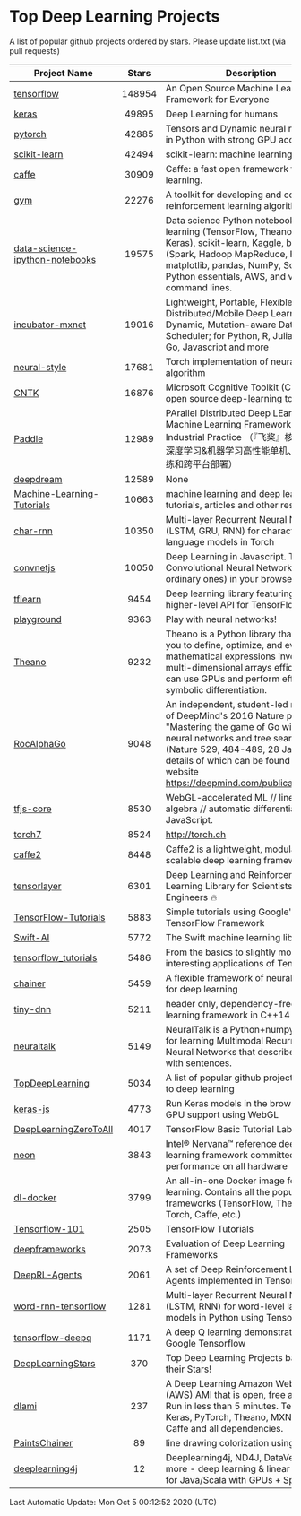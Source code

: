 # Top Deep Learning Projects
A list of popular github projects ordered by stars.
Please update list.txt (via pull requests)

|Project Name| Stars | Description |
| ---------- |:-----:| ----------- |
| [tensorflow](https://github.com/tensorflow/tensorflow) | 148954 | An Open Source Machine Learning Framework for Everyone |
| [keras](https://github.com/keras-team/keras) | 49895 | Deep Learning for humans |
| [pytorch](https://github.com/pytorch/pytorch) | 42885 | Tensors and Dynamic neural networks in Python with strong GPU acceleration |
| [scikit-learn](https://github.com/scikit-learn/scikit-learn) | 42494 | scikit-learn: machine learning in Python |
| [caffe](https://github.com/BVLC/caffe) | 30909 | Caffe: a fast open framework for deep learning. |
| [gym](https://github.com/openai/gym) | 22276 | A toolkit for developing and comparing reinforcement learning algorithms. |
| [data-science-ipython-notebooks](https://github.com/donnemartin/data-science-ipython-notebooks) | 19575 | Data science Python notebooks: Deep learning (TensorFlow, Theano, Caffe, Keras), scikit-learn, Kaggle, big data (Spark, Hadoop MapReduce, HDFS), matplotlib, pandas, NumPy, SciPy, Python essentials, AWS, and various command lines. |
| [incubator-mxnet](https://github.com/apache/incubator-mxnet) | 19016 | Lightweight, Portable, Flexible Distributed/Mobile Deep Learning with Dynamic, Mutation-aware Dataflow Dep Scheduler; for Python, R, Julia, Scala, Go, Javascript and more |
| [neural-style](https://github.com/jcjohnson/neural-style) | 17681 | Torch implementation of neural style algorithm |
| [CNTK](https://github.com/microsoft/CNTK) | 16876 | Microsoft Cognitive Toolkit (CNTK), an open source deep-learning toolkit |
| [Paddle](https://github.com/PaddlePaddle/Paddle) | 12989 | PArallel Distributed Deep LEarning: Machine Learning Framework from Industrial Practice （『飞桨』核心框架，深度学习&机器学习高性能单机、分布式训练和跨平台部署） |
| [deepdream](https://github.com/google/deepdream) | 12589 | None |
| [Machine-Learning-Tutorials](https://github.com/ujjwalkarn/Machine-Learning-Tutorials) | 10663 | machine learning and deep learning tutorials, articles and other resources  |
| [char-rnn](https://github.com/karpathy/char-rnn) | 10350 | Multi-layer Recurrent Neural Networks (LSTM, GRU, RNN) for character-level language models in Torch |
| [convnetjs](https://github.com/karpathy/convnetjs) | 10050 | Deep Learning in Javascript. Train Convolutional Neural Networks (or ordinary ones) in your browser. |
| [tflearn](https://github.com/tflearn/tflearn) | 9454 | Deep learning library featuring a higher-level API for TensorFlow. |
| [playground](https://github.com/tensorflow/playground) | 9363 | Play with neural networks! |
| [Theano](https://github.com/Theano/Theano) | 9232 | Theano is a Python library that allows you to define, optimize, and evaluate mathematical expressions involving multi-dimensional arrays efficiently. It can use GPUs and perform efficient symbolic differentiation. |
| [RocAlphaGo](https://github.com/Rochester-NRT/RocAlphaGo) | 9048 | An independent, student-led replication of DeepMind's 2016 Nature publication, "Mastering the game of Go with deep neural networks and tree search" (Nature 529, 484-489, 28 Jan 2016), details of which can be found on their website https://deepmind.com/publications.html. |
| [tfjs-core](https://github.com/tensorflow/tfjs-core) | 8530 | WebGL-accelerated ML // linear algebra // automatic differentiation for JavaScript. |
| [torch7](https://github.com/torch/torch7) | 8524 | http://torch.ch |
| [caffe2](https://github.com/facebookarchive/caffe2) | 8448 | Caffe2 is a lightweight, modular, and scalable deep learning framework. |
| [tensorlayer](https://github.com/tensorlayer/tensorlayer) | 6301 | Deep Learning and Reinforcement Learning Library for Scientists and Engineers 🔥 |
| [TensorFlow-Tutorials](https://github.com/nlintz/TensorFlow-Tutorials) | 5883 | Simple tutorials using Google's TensorFlow Framework |
| [Swift-AI](https://github.com/Swift-AI/Swift-AI) | 5772 | The Swift machine learning library. |
| [tensorflow_tutorials](https://github.com/pkmital/tensorflow_tutorials) | 5486 | From the basics to slightly more interesting applications of Tensorflow |
| [chainer](https://github.com/chainer/chainer) | 5459 | A flexible framework of neural networks for deep learning |
| [tiny-dnn](https://github.com/tiny-dnn/tiny-dnn) | 5211 | header only, dependency-free deep learning framework in C++14 |
| [neuraltalk](https://github.com/karpathy/neuraltalk) | 5149 | NeuralTalk is a Python+numpy project for learning Multimodal Recurrent Neural Networks that describe images with sentences. |
| [TopDeepLearning](https://github.com/aymericdamien/TopDeepLearning) | 5034 | A list of popular github projects related to deep learning |
| [keras-js](https://github.com/transcranial/keras-js) | 4773 | Run Keras models in the browser, with GPU support using WebGL |
| [DeepLearningZeroToAll](https://github.com/hunkim/DeepLearningZeroToAll) | 4017 | TensorFlow Basic Tutorial Labs |
| [neon](https://github.com/NervanaSystems/neon) | 3843 | Intel® Nervana™ reference deep learning framework committed to best performance on all hardware |
| [dl-docker](https://github.com/floydhub/dl-docker) | 3799 | An all-in-one Docker image for deep learning. Contains all the popular DL frameworks (TensorFlow, Theano, Torch, Caffe, etc.) |
| [Tensorflow-101](https://github.com/sjchoi86/Tensorflow-101) | 2505 | TensorFlow Tutorials |
| [deepframeworks](https://github.com/zer0n/deepframeworks) | 2073 | Evaluation of Deep Learning Frameworks |
| [DeepRL-Agents](https://github.com/awjuliani/DeepRL-Agents) | 2061 | A set of Deep Reinforcement Learning Agents implemented in Tensorflow. |
| [word-rnn-tensorflow](https://github.com/hunkim/word-rnn-tensorflow) | 1281 | Multi-layer Recurrent Neural Networks (LSTM, RNN) for word-level language models in Python using TensorFlow. |
| [tensorflow-deepq](https://github.com/siemanko/tensorflow-deepq) | 1171 | A deep Q learning demonstration using Google Tensorflow |
| [DeepLearningStars](https://github.com/hunkim/DeepLearningStars) | 370 | Top Deep Learning Projects based on their Stars! |
| [dlami](https://github.com/ritchieng/dlami) | 237 | A Deep Learning Amazon Web Service (AWS) AMI that is open, free and works. Run in less than 5 minutes. TensorFlow, Keras, PyTorch, Theano, MXNet, CNTK, Caffe and all dependencies. |
| [PaintsChainer](https://github.com/taizan/PaintsChainer) | 89 | line drawing colorization using chainer |
| [deeplearning4j](https://github.com/deeplearning4j/deeplearning4j) | 12 | Deeplearning4j, ND4J, DataVec and more - deep learning & linear algebra for Java/Scala with GPUs + Spark |

Last Automatic Update: Mon Oct  5 00:12:52 2020 (UTC)
